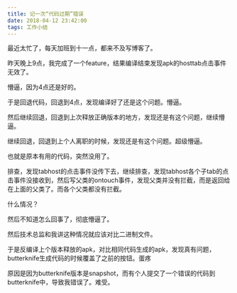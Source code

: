 ```yaml
---
title: 记一次“代码过期”错误
date: 2018-04-12 23:42:00
tags: 工作小结
---
```


最近太忙了，每天加班到十一点，都来不及写博客了。

昨天晚上9点，我完成了一个feature，结果编译结束发现apk的hosttab点击事件无效了。

懵逼，因为4点还是好的。

于是回退代码，回退到4点，发现编译好了还是这个问题。懵逼。

然后继续回退，回退到上次释放正确版本的地方，发现还是有这个问题，继续懵逼。

继续回退，回退到上个人离职的时候，发现还是有这个问题。超级懵逼。

也就是原本有用的代码，突然没用了。

排查，发现tabhost的点击事件没传下去，继续排查，发现tabhost各个子tab的点击事件没接收到，然后写父类的ontouch事件，发现父类并没有拦截，而是返回给在上面的父类了。而各个父类都没有拦截。

什么情况？

然后不知道怎么回事了，彻底懵逼了。

然后技术总监和我讲这种情况就应该对比二进制文件。

于是反编译上个版本释放的apk，对比相同代码生成的apk，发现真有问题，butterknife生成代码的时候覆盖了之前的按钮。蛋疼

原因是因为butterknife版本是snapshot，而有个人提交了一个错误的代码到butterknife中，导致我错误了。难受。
